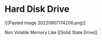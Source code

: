 # Hard Disk Drive
![[Pasted image 20220907174206.png]]

Non Volatile Memory Like [[Solid State Drive]]
